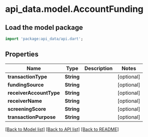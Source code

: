 # api_data.model.AccountFunding

## Load the model package
```dart
import 'package:api_data/api.dart';
```

## Properties
Name | Type | Description | Notes
------------ | ------------- | ------------- | -------------
**transactionType** | **String** |  | [optional] 
**fundingSource** | **String** |  | [optional] 
**receiverAccountType** | **String** |  | [optional] 
**receiverName** | **String** |  | [optional] 
**screeningScore** | **String** |  | [optional] 
**transactionPurpose** | **String** |  | [optional] 

[[Back to Model list]](../README.md#documentation-for-models) [[Back to API list]](../README.md#documentation-for-api-endpoints) [[Back to README]](../README.md)


